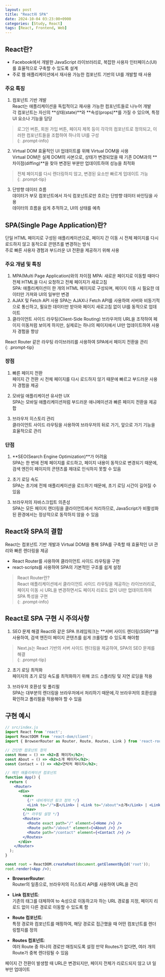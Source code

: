 ```yaml
---
layout: post
title: "React와 SPA"
date: 2024-10-04 03:23:00+0900
categories: [Study, React]
tags: [React, Frontend, Web]
---
```


## React란?  
* Facebook에서 개발한 JavaScript 라이브러리로, 복잡한 사용자 인터페이스(UI)를 효율적으로 구축할 수 있도록 설계  
* 주로 웹 애플리케이션에서 재사용 가능한 컴포넌트 기반의 UI를 개발할 때 사용  

### 주요 특징  
1. 컴포넌트 기반 개발  
   React는 애플리케이션을 독립적이고 재사용 가능한 컴포넌트들로 나누어 개발   
   각 컴포넌트는 자신의 **상태(state)**와 **속성(props)**를 가질 수 있으며, 특정 UI 요소나 기능을 담당  

> 로그인 버튼, 회원 가입 버튼, 페이지 제목 등이 각각의 컴포넌트로 정의되고,
이러한 컴포넌트들을 조합하여 하나의 UI를 구성  
{: .prompt-info}  

2. Virtual DOM
   효율적인 UI 업데이트를 위해 Virtual DOM을 사용    
   Virtual DOM은 실제 DOM의 사본으로, 상태가 변경되었을 때 기존 DOM과의 **차이점(diffing)**을 찾아 변경된 부분만 업데이트하여 성능을 최적화    

> 전체 페이지를 다시 렌더링하지 않고, 변경된 요소만 빠르게 업데이트 가능  
{: .prompt-tip}  

3. 단방향 데이터 흐름  
   데이터가 부모 컴포넌트에서 자식 컴포넌트로만 흐르는 단방향 데이터 바인딩을 사용   
   데이터의 흐름을 쉽게 추적하고, UI의 상태를 예측  

## SPA(Single Page Application)란?
단일 HTML 페이지로 구성된 애플리케이션으로, 페이지 간 이동 시 전체 페이지를 다시 로드하지 않고 동적으로 콘텐츠를 변경하는 방식  
주로 빠른 사용자 경험과 부드러운 UI 전환을 제공하기 위해 사용  

### 주요 개념 및 특징
1. MPA(Multi Page Application)와의 차이점
   MPA: 새로운 페이지로 이동할 때마다 전체 HTML을 다시 요청하고 전체 페이지가 새로고침   
   SPA: 애플리케이션이 한 개의 HTML 페이지로 구성되며, 페이지 이동 시 필요한 데이터만 가져와 UI의 일부만 변경  
2. AJAX 및 Fetch API 사용 
   SPA는 AJAX나 Fetch API를 사용하여 서버와 비동기적으로 통신하고, 필요한 데이터만 받아와 페이지 새로고침 없이 UI를 동적으로 업데이트  
3. 클라이언트 사이드 라우팅(Client-Side Routing) 
   브라우저의 URL을 조작하여 페이지 이동처럼 보이게 하지만, 실제로는 하나의 페이지에서 UI만 업데이트하여 사용자 경험을 향상  

React Router 같은 라우팅 라이브러리를 사용하여 SPA에서 페이지 전환을 관리  
{: .prompt-tip}  

### 장점
1. 빠른 페이지 전환  
   페이지 간 전환 시 전체 페이지를 다시 로드하지 않기 때문에 빠르고 부드러운 사용자 경험을 제공  

2. 모바일 애플리케이션 유사한 UX  
   SPA는 모바일 애플리케이션처럼 부드러운 애니메이션과 빠른 페이지 전환을 제공합

3. 브라우저 히스토리 관리  
   클라이언트 사이드 라우팅을 사용하여 브라우저의 뒤로 가기, 앞으로 가기 기능을 효율적으로 관리  

### 단점  
1. **SEO(Search Engine Optimization)**가 어려움  
SPA는 한 번에 전체 페이지를 로드하고, 페이지 내용이 동적으로 변경되기 때문에,
검색 엔진이 페이지의 콘텐츠를 제대로 인식하지 못할 수 있음

2. 초기 로딩 속도  
SPA는 초기에 전체 애플리케이션을 로드하기 때문에, 초기 로딩 시간이 길어질 수 있음

3. 브라우저의 자바스크립트 의존성  
SPA는 모든 페이지 렌더링을 클라이언트에서 처리하므로, JavaScript가 비활성화된 환경에서는 정상적으로 동작하지 않을 수 있음

## React와 SPA의 결합
React는 컴포넌트 기반 개발과 Virtual DOM을 통해 SPA를 구축할 때 효율적인 UI 관리와 빠른 렌더링을 제공  

* React Router를 사용하여 클라이언트 사이드 라우팅을 구현
* react-scripts를 사용하여 SPA의 기본적인 구조를 쉽게 설정

> React Router란?  
> React 애플리케이션에서 클라이언트 사이드 라우팅을 제공하는 라이브러리로,
페이지 이동 시 URL을 변경하면서도 페이지 리로드 없이 UI만 업데이트하여 SPA 특성을 구현  
{: .prompt-info}

## React로 SPA 구현 시 주의사항
1. SEO 문제 해결
   React와 같은 SPA 프레임워크는 **서버 사이드 렌더링(SSR)**을 사용하여, 검색 엔진이 페이지 콘텐츠를 쉽게 크롤링할 수 있도록 해야함  

> Next.js는 React 기반의 서버 사이드 렌더링을 제공하여, SPA의 SEO 문제를 해결    
{: .prompt-tip}  

2. 초기 로딩 최적화  
  페이지의 초기 로딩 속도를 최적화하기 위해 코드 스플리팅 및 지연 로딩을 적용  

3. 브라우저 호환성 및 폴리필  
   SPA는 대부분의 렌더링을 브라우저에서 처리하기 때문에,각 브라우저의 호환성을 확인하고 폴리필을 적용해야 할 수 있음  

## 구현 예시

```jsx
// src/index.js
import React from 'react';
import ReactDOM from 'react-dom/client';
import { BrowserRouter as Router, Route, Routes, Link } from 'react-router-dom';

// 간단한 컴포넌트 정의
const Home = () => <h2>홈 페이지</h2>;
const About = () => <h2>소개 페이지</h2>;
const Contact = () => <h2>연락처 페이지</h2>;

// 메인 애플리케이션 컴포넌트
function App() {
  return (
    <Router>
      <div>
        <nav>
          {/* 네비게이션 링크 정의 */}
          <Link to="/">홈</Link> | <Link to="/about">소개</Link> | <Link to="/contact">연락처</Link>
        </nav>
        {/* 라우팅 설정 */}
        <Routes>
          <Route exact path="/" element={<Home />} />
          <Route path="/about" element={<About />} />
          <Route path="/contact" element={<Contact />} />
        </Routes>
      </div>
    </Router>
  );
}

const root = ReactDOM.createRoot(document.getElementById('root'));
root.render(<App />);
```

* **BrowserRouter**:  
  Router의 일종으로, 브라우저의 히스토리 API를 사용하여 URL을 관리  

* **Link 컴포넌트**:  
  기존의 <a> 태그를 대체하여 to 속성으로 이동하고자 하는 URL 경로를 지정, 페이지 리로드 없이 다른 경로로 이동할 수 있도록 함  

* **Route 컴포넌트**:  
  특정 경로와 컴포넌트를 매핑하여, 해당 경로로 접근했을 때 어떤 컴포넌트를 렌더링할지를 정의  

* **Routes 컴포넌트**:  
  여러 Route 중 하나의 경로만 매칭되도록 설정
  만약 Routes가 없다면, 여러 개의 Route가 중복 렌더링될 수 있음  

페이지 간 전환이 발생할 때 URL은 변경되지만, 페이지 전체가 리로드되지 않고 UI 일부만 업데이트   
